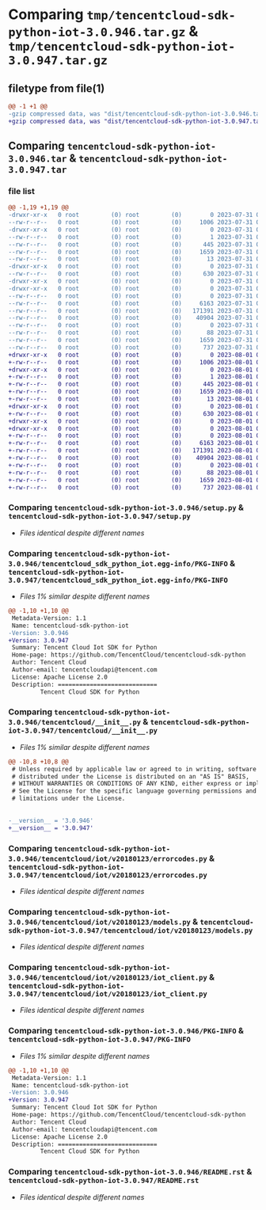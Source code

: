# Comparing `tmp/tencentcloud-sdk-python-iot-3.0.946.tar.gz` & `tmp/tencentcloud-sdk-python-iot-3.0.947.tar.gz`

## filetype from file(1)

```diff
@@ -1 +1 @@
-gzip compressed data, was "dist/tencentcloud-sdk-python-iot-3.0.946.tar", last modified: Mon Jul 31 00:30:17 2023, max compression
+gzip compressed data, was "dist/tencentcloud-sdk-python-iot-3.0.947.tar", last modified: Tue Aug  1 00:50:22 2023, max compression
```

## Comparing `tencentcloud-sdk-python-iot-3.0.946.tar` & `tencentcloud-sdk-python-iot-3.0.947.tar`

### file list

```diff
@@ -1,19 +1,19 @@
-drwxr-xr-x   0 root         (0) root         (0)        0 2023-07-31 00:30:17.000000 tencentcloud-sdk-python-iot-3.0.946/
--rw-r--r--   0 root         (0) root         (0)     1006 2023-07-31 00:30:17.000000 tencentcloud-sdk-python-iot-3.0.946/setup.py
-drwxr-xr-x   0 root         (0) root         (0)        0 2023-07-31 00:30:17.000000 tencentcloud-sdk-python-iot-3.0.946/tencentcloud_sdk_python_iot.egg-info/
--rw-r--r--   0 root         (0) root         (0)        1 2023-07-31 00:30:17.000000 tencentcloud-sdk-python-iot-3.0.946/tencentcloud_sdk_python_iot.egg-info/dependency_links.txt
--rw-r--r--   0 root         (0) root         (0)      445 2023-07-31 00:30:17.000000 tencentcloud-sdk-python-iot-3.0.946/tencentcloud_sdk_python_iot.egg-info/SOURCES.txt
--rw-r--r--   0 root         (0) root         (0)     1659 2023-07-31 00:30:17.000000 tencentcloud-sdk-python-iot-3.0.946/tencentcloud_sdk_python_iot.egg-info/PKG-INFO
--rw-r--r--   0 root         (0) root         (0)       13 2023-07-31 00:30:17.000000 tencentcloud-sdk-python-iot-3.0.946/tencentcloud_sdk_python_iot.egg-info/top_level.txt
-drwxr-xr-x   0 root         (0) root         (0)        0 2023-07-31 00:30:17.000000 tencentcloud-sdk-python-iot-3.0.946/tencentcloud/
--rw-r--r--   0 root         (0) root         (0)      630 2023-07-31 00:30:17.000000 tencentcloud-sdk-python-iot-3.0.946/tencentcloud/__init__.py
-drwxr-xr-x   0 root         (0) root         (0)        0 2023-07-31 00:30:17.000000 tencentcloud-sdk-python-iot-3.0.946/tencentcloud/iot/
-drwxr-xr-x   0 root         (0) root         (0)        0 2023-07-31 00:30:17.000000 tencentcloud-sdk-python-iot-3.0.946/tencentcloud/iot/v20180123/
--rw-r--r--   0 root         (0) root         (0)        0 2023-07-31 00:30:17.000000 tencentcloud-sdk-python-iot-3.0.946/tencentcloud/iot/v20180123/__init__.py
--rw-r--r--   0 root         (0) root         (0)     6163 2023-07-31 00:30:17.000000 tencentcloud-sdk-python-iot-3.0.946/tencentcloud/iot/v20180123/errorcodes.py
--rw-r--r--   0 root         (0) root         (0)   171391 2023-07-31 00:30:17.000000 tencentcloud-sdk-python-iot-3.0.946/tencentcloud/iot/v20180123/models.py
--rw-r--r--   0 root         (0) root         (0)    40904 2023-07-31 00:30:17.000000 tencentcloud-sdk-python-iot-3.0.946/tencentcloud/iot/v20180123/iot_client.py
--rw-r--r--   0 root         (0) root         (0)        0 2023-07-31 00:30:17.000000 tencentcloud-sdk-python-iot-3.0.946/tencentcloud/iot/__init__.py
--rw-r--r--   0 root         (0) root         (0)       88 2023-07-31 00:30:17.000000 tencentcloud-sdk-python-iot-3.0.946/setup.cfg
--rw-r--r--   0 root         (0) root         (0)     1659 2023-07-31 00:30:17.000000 tencentcloud-sdk-python-iot-3.0.946/PKG-INFO
--rw-r--r--   0 root         (0) root         (0)      737 2023-07-31 00:30:17.000000 tencentcloud-sdk-python-iot-3.0.946/README.rst
+drwxr-xr-x   0 root         (0) root         (0)        0 2023-08-01 00:50:22.000000 tencentcloud-sdk-python-iot-3.0.947/
+-rw-r--r--   0 root         (0) root         (0)     1006 2023-08-01 00:50:22.000000 tencentcloud-sdk-python-iot-3.0.947/setup.py
+drwxr-xr-x   0 root         (0) root         (0)        0 2023-08-01 00:50:22.000000 tencentcloud-sdk-python-iot-3.0.947/tencentcloud_sdk_python_iot.egg-info/
+-rw-r--r--   0 root         (0) root         (0)        1 2023-08-01 00:50:22.000000 tencentcloud-sdk-python-iot-3.0.947/tencentcloud_sdk_python_iot.egg-info/dependency_links.txt
+-rw-r--r--   0 root         (0) root         (0)      445 2023-08-01 00:50:22.000000 tencentcloud-sdk-python-iot-3.0.947/tencentcloud_sdk_python_iot.egg-info/SOURCES.txt
+-rw-r--r--   0 root         (0) root         (0)     1659 2023-08-01 00:50:22.000000 tencentcloud-sdk-python-iot-3.0.947/tencentcloud_sdk_python_iot.egg-info/PKG-INFO
+-rw-r--r--   0 root         (0) root         (0)       13 2023-08-01 00:50:22.000000 tencentcloud-sdk-python-iot-3.0.947/tencentcloud_sdk_python_iot.egg-info/top_level.txt
+drwxr-xr-x   0 root         (0) root         (0)        0 2023-08-01 00:50:22.000000 tencentcloud-sdk-python-iot-3.0.947/tencentcloud/
+-rw-r--r--   0 root         (0) root         (0)      630 2023-08-01 00:50:22.000000 tencentcloud-sdk-python-iot-3.0.947/tencentcloud/__init__.py
+drwxr-xr-x   0 root         (0) root         (0)        0 2023-08-01 00:50:22.000000 tencentcloud-sdk-python-iot-3.0.947/tencentcloud/iot/
+drwxr-xr-x   0 root         (0) root         (0)        0 2023-08-01 00:50:22.000000 tencentcloud-sdk-python-iot-3.0.947/tencentcloud/iot/v20180123/
+-rw-r--r--   0 root         (0) root         (0)        0 2023-08-01 00:50:22.000000 tencentcloud-sdk-python-iot-3.0.947/tencentcloud/iot/v20180123/__init__.py
+-rw-r--r--   0 root         (0) root         (0)     6163 2023-08-01 00:50:22.000000 tencentcloud-sdk-python-iot-3.0.947/tencentcloud/iot/v20180123/errorcodes.py
+-rw-r--r--   0 root         (0) root         (0)   171391 2023-08-01 00:50:22.000000 tencentcloud-sdk-python-iot-3.0.947/tencentcloud/iot/v20180123/models.py
+-rw-r--r--   0 root         (0) root         (0)    40904 2023-08-01 00:50:22.000000 tencentcloud-sdk-python-iot-3.0.947/tencentcloud/iot/v20180123/iot_client.py
+-rw-r--r--   0 root         (0) root         (0)        0 2023-08-01 00:50:22.000000 tencentcloud-sdk-python-iot-3.0.947/tencentcloud/iot/__init__.py
+-rw-r--r--   0 root         (0) root         (0)       88 2023-08-01 00:50:22.000000 tencentcloud-sdk-python-iot-3.0.947/setup.cfg
+-rw-r--r--   0 root         (0) root         (0)     1659 2023-08-01 00:50:22.000000 tencentcloud-sdk-python-iot-3.0.947/PKG-INFO
+-rw-r--r--   0 root         (0) root         (0)      737 2023-08-01 00:50:22.000000 tencentcloud-sdk-python-iot-3.0.947/README.rst
```

### Comparing `tencentcloud-sdk-python-iot-3.0.946/setup.py` & `tencentcloud-sdk-python-iot-3.0.947/setup.py`

 * *Files identical despite different names*

### Comparing `tencentcloud-sdk-python-iot-3.0.946/tencentcloud_sdk_python_iot.egg-info/PKG-INFO` & `tencentcloud-sdk-python-iot-3.0.947/tencentcloud_sdk_python_iot.egg-info/PKG-INFO`

 * *Files 1% similar despite different names*

```diff
@@ -1,10 +1,10 @@
 Metadata-Version: 1.1
 Name: tencentcloud-sdk-python-iot
-Version: 3.0.946
+Version: 3.0.947
 Summary: Tencent Cloud Iot SDK for Python
 Home-page: https://github.com/TencentCloud/tencentcloud-sdk-python
 Author: Tencent Cloud
 Author-email: tencentcloudapi@tencent.com
 License: Apache License 2.0
 Description: ============================
         Tencent Cloud SDK for Python
```

### Comparing `tencentcloud-sdk-python-iot-3.0.946/tencentcloud/__init__.py` & `tencentcloud-sdk-python-iot-3.0.947/tencentcloud/__init__.py`

 * *Files 1% similar despite different names*

```diff
@@ -10,8 +10,8 @@
 # Unless required by applicable law or agreed to in writing, software
 # distributed under the License is distributed on an "AS IS" BASIS,
 # WITHOUT WARRANTIES OR CONDITIONS OF ANY KIND, either express or implied.
 # See the License for the specific language governing permissions and
 # limitations under the License.
 
 
-__version__ = '3.0.946'
+__version__ = '3.0.947'
```

### Comparing `tencentcloud-sdk-python-iot-3.0.946/tencentcloud/iot/v20180123/errorcodes.py` & `tencentcloud-sdk-python-iot-3.0.947/tencentcloud/iot/v20180123/errorcodes.py`

 * *Files identical despite different names*

### Comparing `tencentcloud-sdk-python-iot-3.0.946/tencentcloud/iot/v20180123/models.py` & `tencentcloud-sdk-python-iot-3.0.947/tencentcloud/iot/v20180123/models.py`

 * *Files identical despite different names*

### Comparing `tencentcloud-sdk-python-iot-3.0.946/tencentcloud/iot/v20180123/iot_client.py` & `tencentcloud-sdk-python-iot-3.0.947/tencentcloud/iot/v20180123/iot_client.py`

 * *Files identical despite different names*

### Comparing `tencentcloud-sdk-python-iot-3.0.946/PKG-INFO` & `tencentcloud-sdk-python-iot-3.0.947/PKG-INFO`

 * *Files 1% similar despite different names*

```diff
@@ -1,10 +1,10 @@
 Metadata-Version: 1.1
 Name: tencentcloud-sdk-python-iot
-Version: 3.0.946
+Version: 3.0.947
 Summary: Tencent Cloud Iot SDK for Python
 Home-page: https://github.com/TencentCloud/tencentcloud-sdk-python
 Author: Tencent Cloud
 Author-email: tencentcloudapi@tencent.com
 License: Apache License 2.0
 Description: ============================
         Tencent Cloud SDK for Python
```

### Comparing `tencentcloud-sdk-python-iot-3.0.946/README.rst` & `tencentcloud-sdk-python-iot-3.0.947/README.rst`

 * *Files identical despite different names*

